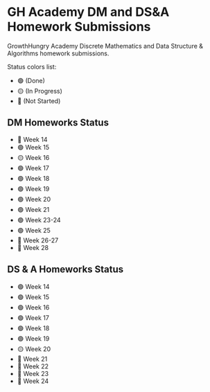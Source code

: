 # GH Academy DM and DS&A Homework Submissions

GrowthHungry Academy Discrete Mathematics and Data Structure &amp; Algorithms homework submissions.

Status colors list:

- 🟢 (Done)
- 🟡 (In Progress)
- 🔴 (Not Started)

## DM Homeworks Status

- 🔴 Week 14
- 🟢 Week 15
- 🟡 Week 16
- 🟢 Week 17
- 🟢 Week 18
- 🟢 Week 19
- 🟢 Week 20
- 🟢 Week 21
- 🟢 Week 23-24
- 🟢 Week 25
- 🔴 Week 26-27
- 🔴 Week 28
  

## DS & A Homeworks Status

- 🟢 Week 14
- 🟢 Week 15
- 🟢 Week 16
- 🟢 Week 17
- 🟢 Week 18
- 🟢 Week 19
- 🟡 Week 20
- 🔴 Week 21
- 🔴 Week 22
- 🔴 Week 23
- 🔴 Week 24


